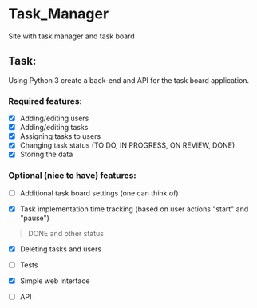 # Task_Manager
Site with task manager and task board

## Task:
Using Python 3 create a back-end and API for the task board application.

### Required features:

- [x] Adding/editing users
- [x] Adding/editing tasks
- [x] Assigning tasks to users
- [x] Changing task status (TO DO, IN PROGRESS, ON REVIEW, DONE)
- [x] Storing the data

### Optional (nice to have) features:

- [ ] Additional task board settings (one can think of)

- [x] Task implementation time tracking (based on user actions "start" and "pause")
>DONE and other status

- [x] Deleting tasks and users

- [ ] Tests

- [x] Simple web interface 

- [ ] API
